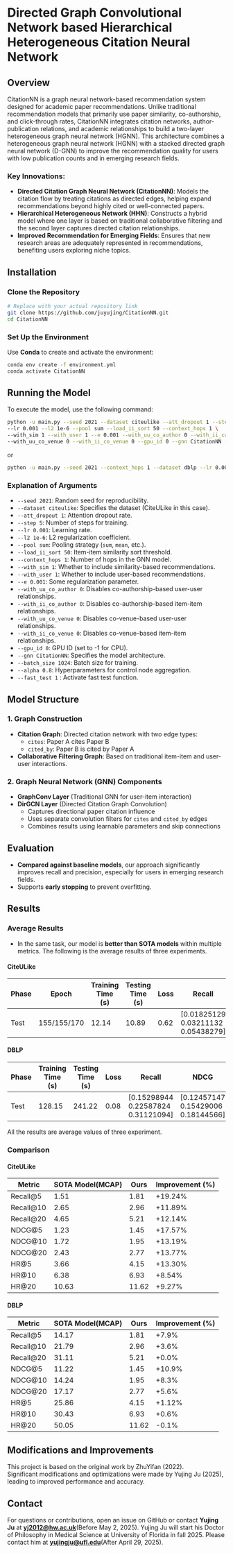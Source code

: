 # Directed Graph Convolutional Network based Hierarchical Heterogeneous Citation Neural Network

## Overview
CitationNN is a graph neural network-based recommendation system designed for academic paper recommendations. Unlike traditional recommendation models that primarily use paper similarity, co-authorship, and click-through rates, CitationNN integrates citation networks, author-publication relations, and academic relationships to build a two-layer heterogeneous graph neural network (HGNN). This architecture combines a heterogeneous graph neural network (HGNN) with a stacked directed graph neural network (D-GNN) to improve the recommendation quality for users with low publication counts and in emerging research fields.

### Key Innovations:
- **Directed Citation Graph Neural Network (CitationNN)**: Models the citation flow by treating citations as directed edges, helping expand recommendations beyond highly cited or well-connected papers.
- **Hierarchical Heterogeneous Network (HHN)**: Constructs a hybrid model where one layer is based on traditional collaborative filtering and the second layer captures directed citation relationships.
- **Improved Recommendation for Emerging Fields**: Ensures that new research areas are adequately represented in recommendations, benefiting users exploring niche topics.

## Installation
### Clone the Repository
```bash
# Replace with your actual repository link
git clone https://github.com/juyujing/CitationNN.git
cd CitationNN
```

### Set Up the Environment
Use **Conda** to create and activate the environment:
```bash
conda env create -f environment.yml
conda activate CitationNN
```

## Running the Model
To execute the model, use the following command:
```bash
python -u main.py --seed 2021 --dataset citeulike --att_dropout 1 --step 5 \
--lr 0.001 --l2 1e-6 --pool sum --load_ii_sort 50 --context_hops 1 \
--with_sim 1 --with_user 1 --e 0.001 --with_uu_co_author 0 --with_ii_co_author 0 \
--with_uu_co_venue 0 --with_ii_co_venue 0 --gpu_id 0 --gnn CitationNN --batch_size 1024 --alpha 0.8 --fast_test 1
```
or
```bash
python -u main.py --seed 2021 --context_hops 1 --dataset dblp --lr 0.001 --l2 1e-6  --att_dropout 1 --pool sum --with_sim 0 --with_user 0 --gpu_id 0 --gnn CitationNN --batch_size 1024 --alpha 0.95
```

### Explanation of Arguments
- `--seed 2021`: Random seed for reproducibility.
- `--dataset citeulike`: Specifies the dataset (CiteULike in this case).
- `--att_dropout 1`: Attention dropout rate.
- `--step 5`: Number of steps for training.
- `--lr 0.001`: Learning rate.
- `--l2 1e-6`: L2 regularization coefficient.
- `--pool sum`: Pooling strategy (`sum`, `mean`, etc.).
- `--load_ii_sort 50`: Item-item similarity sort threshold.
- `--context_hops 1`: Number of hops in the GNN model.
- `--with_sim 1`: Whether to include similarity-based recommendations.
- `--with_user 1`: Whether to include user-based recommendations.
- `--e 0.001`: Some regularization parameter.
- `--with_uu_co_author 0`: Disables co-authorship-based user-user relationships.
- `--with_ii_co_author 0`: Disables co-authorship-based item-item relationships.
- `--with_uu_co_venue 0`: Disables co-venue-based user-user relationships.
- `--with_ii_co_venue 0`: Disables co-venue-based item-item relationships.
- `--gpu_id 0`: GPU ID (set to -1 for CPU).
- `--gnn CitationNN`: Specifies the model architecture.
- `--batch_size 1024`: Batch size for training.
- `--alpha 0.8`: Hyperparameters for control node aggregation.
- `--fast_test 1` : Activate fast test function.


## Model Structure
### **1. Graph Construction**
- **Citation Graph**: Directed citation network with two edge types:
  - `cites`: Paper A cites Paper B
  - `cited_by`: Paper B is cited by Paper A
- **Collaborative Filtering Graph**: Based on traditional item-item and user-user interactions.

### **2. Graph Neural Network (GNN) Components**
- **GraphConv Layer** (Traditional GNN for user-item interaction)
- **DirGCN Layer** (Directed Citation Graph Convolution)
  - Captures directional paper citation influence
  - Uses separate convolution filters for `cites` and `cited_by` edges
  - Combines results using learnable parameters and skip connections

## Evaluation
- **Compared against baseline models**, our approach significantly improves recall and precision, especially for users in emerging research fields.
- Supports **early stopping** to prevent overfitting.

## Results
### Average Results
- In the same task, our model is **better than SOTA models** within multiple metrics. The following is the average results of three experiments.


#### CiteULike

| Phase | Epoch        | Training Time (s) | Testing Time (s) | Loss | Recall                           | NDCG                              | Hit Ratio                        | Precision                         |
|-------|-------------|------------------|----------------|------|---------------------------------|---------------------------------|---------------------------------|---------------------------------|
| Test  | 155/155/170 | 12.14            | 10.89         | 0.62 | [0.01825129 0.03211132 0.05438279] | [0.01516445 0.02093783 0.02855892] | [0.04485678 0.07728337 0.12928602] | [0.01006425 0.00912749 0.00794452] |

#### DBLP

| Phase | Training Time (s) | Testing Time (s) | Loss | Recall                           | NDCG                              | Hit Ratio                        | Precision                         |
|-------|-------------------|------------------|------|----------------------------------|-----------------------------------|----------------------------------|-----------------------------------|
| Test  | 128.15            | 241.22           | 0.08 | [0.15298944 0.22587824 0.31121094] | [0.12457147 0.15429006 0.18144566] | [0.26150776 0.37649007 0.49956339] | [0.05425459 0.04204725 0.03034261] |   

All the results are average values of three experiment.

### Comparison

#### CiteULike

| Metric    | SOTA Model(MCAP) | Ours  | Improvement (%) |
|-----------|------------------|-------|----------------|
| Recall@5  | 1.51             | 1.81  | +19.24%        |
| Recall@10 | 2.65             | 2.96  | +11.89%        |
| Recall@20 | 4.65             | 5.21  | +12.14%        |
| NDCG@5    | 1.23             | 1.45  | +17.57%        |
| NDCG@10   | 1.72             | 1.95  | +13.19%        |
| NDCG@20   | 2.43             | 2.77  | +13.77%        |
| HR@5      | 3.66             | 4.15  | +13.30%        |
| HR@10     | 6.38             | 6.93  | +8.54%         |
| HR@20     | 10.63            | 11.62 | +9.27%         |

#### DBLP

| Metric    | SOTA Model(MCAP) | Ours  | Improvement (%)|
|-----------|------------------|-------|----------------|
| Recall@5  | 14.17            | 1.81  | +7.9%          |
| Recall@10 | 21.79            | 2.96  | +3.6%          |
| Recall@20 | 31.11            | 5.21  | +0.0%          |
| NDCG@5    | 11.22            | 1.45  | +10.9%         |
| NDCG@10   | 14.24            | 1.95  | +8.3%          |
| NDCG@20   | 17.17            | 2.77  | +5.6%          |
| HR@5      | 25.86            | 4.15  | +1.12%         |
| HR@10     | 30.43            | 6.93  | +0.6%          |
| HR@20     | 50.05            | 11.62 | -0.1%          |


## Modifications and Improvements
This project is based on the original work by ZhuYifan (2022).  
Significant modifications and optimizations were made by Yujing Ju (2025), leading to improved performance and accuracy.

## Contact
For questions or contributions, open an issue on GitHub or contact **Yujing Ju** at **yj2012@hw.ac.uk**(Before May 2, 2025).
Yujing Ju will start his Doctor of Philosophy in Medical Science at University of Florida in fall 2025. Please contact him at **yujingju@ufl.edu**(After April 29, 2025).
